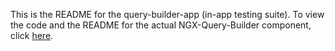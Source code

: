 This is the README for the query-builder-app (in-app testing suite). To view the code and the README for the actual NGX-Query-Builder component, click [here](https://github.com/mymo689/ngx-query-builder/tree/dev/projects/ngx-query-builder).